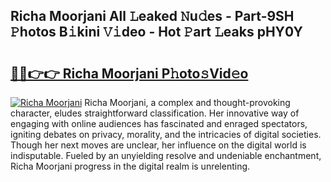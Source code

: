 ## Richa Moorjani All 𝙻eaked 𝙽u𝚍es - Part-9SH 𝙿hotos B𝚒kini 𝚅𝚒deo - Hot 𝙿art 𝙻eaks pHY0Y

# <h2><a href="http://ld5blj.urlbe.top/?page=Richa+Moorjani">🔗🔗👉👉 Richa Moorjani P𝚑oto𝚜Vid𝚎o</a></h2>

[![Richa Moorjani](https://i.imgur.com/eBuTRDB.gif)](http://ld5blj.urlbe.top/?page=Richa+Moorjani)
Richa Moorjani, a complex and thought-provoking character, eludes straightforward classification. Her innovative way of engaging with online audiences has fascinated and enraged spectators, igniting debates on privacy, morality, and the intricacies of digital societies. Though her next moves are unclear, her influence on the digital world is indisputable. Fueled by an unyielding resolve and undeniable enchantment, Richa Moorjani progress in the digital realm is unrelenting.
